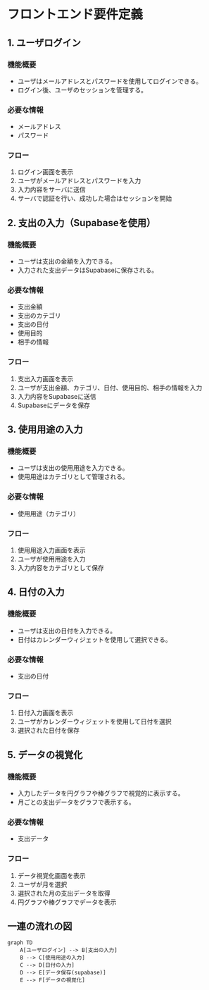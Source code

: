 # フロントエンド要件定義

## 1. ユーザログイン
### 機能概要
- ユーザはメールアドレスとパスワードを使用してログインできる。
- ログイン後、ユーザのセッションを管理する。

### 必要な情報
- メールアドレス
- パスワード

### フロー
1. ログイン画面を表示
2. ユーザがメールアドレスとパスワードを入力
3. 入力内容をサーバに送信
4. サーバで認証を行い、成功した場合はセッションを開始

## 2. 支出の入力（Supabaseを使用）
### 機能概要
- ユーザは支出の金額を入力できる。
- 入力された支出データはSupabaseに保存される。

### 必要な情報
- 支出金額
- 支出のカテゴリ
- 支出の日付
- 使用目的
- 相手の情報

### フロー
1. 支出入力画面を表示
2. ユーザが支出金額、カテゴリ、日付、使用目的、相手の情報を入力
3. 入力内容をSupabaseに送信
4. Supabaseにデータを保存

## 3. 使用用途の入力
### 機能概要
- ユーザは支出の使用用途を入力できる。
- 使用用途はカテゴリとして管理される。

### 必要な情報
- 使用用途（カテゴリ）

### フロー
1. 使用用途入力画面を表示
2. ユーザが使用用途を入力
3. 入力内容をカテゴリとして保存

## 4. 日付の入力
### 機能概要
- ユーザは支出の日付を入力できる。
- 日付はカレンダーウィジェットを使用して選択できる。

### 必要な情報
- 支出の日付

### フロー
1. 日付入力画面を表示
2. ユーザがカレンダーウィジェットを使用して日付を選択
3. 選択された日付を保存

## 5. データの視覚化
### 機能概要
- 入力したデータを円グラフや棒グラフで視覚的に表示する。
- 月ごとの支出データをグラフで表示する。

### 必要な情報
- 支出データ

### フロー
1. データ視覚化画面を表示
2. ユーザが月を選択
3. 選択された月の支出データを取得
4. 円グラフや棒グラフでデータを表示

## 一連の流れの図

```mermaid
graph TD
    A[ユーザログイン] --> B[支出の入力]
    B --> C[使用用途の入力]
    C --> D[日付の入力]
    D --> E[データ保存(supabase)]
    E --> F[データの視覚化]
```